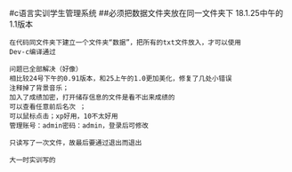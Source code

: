 #c语言实训学生管理系统
##必须把数据文件夹放在同一文件夹下
	18.1.25中午的1.1版本 
	
	在代码同文件夹下建立一个文件夹“数据”，把所有的txt文件放入，才可以使用
	Dev-c编译通过
	
	问题已全部解决（好像） 
	相比较24号下午的0.91版本，和25上午的1.0更加美化，修复了几处小错误 
	注释掉了背景音乐； 
	加入了成绩加密，打开储存信息的文件是看不出来成绩的
	可以查看任意前后名次 ；
	可以鼠标点击；xp好用，10不太好用
	管理账号：admin密码：admin，登录后可修改 
	
	只读写了一次文件，故最后要通过退出而退出 
	
	大一时实训写的